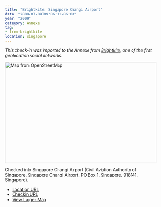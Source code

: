 ```yaml
---
title: "Brightkite: Singapore Changi Airport"
date: "2009-07-09T09:06:11-06:00"
year: "2009"
category: Annexe
tag:
- from-brightkite
location: singapore
---
```

<p style="font-style:italic">This check-in was imported to the Annexe from <a href="https://rubenerd.com/tag/from-brightkite/" title="View all posts imported from Brightkite">Brightkite</a>, one of the first geolocation social networks.</p> 

<p><img src="https://rubenerd.com/files/museum/openstreetmap-changiairport@2x.png" style="width:500px; height:333px;" alt="Map from OpenStreetMap" /></p>

Checked into Singapore Changi Airport (Civil Aviation Authority of Singapore, Singapore Changi Airport, PO Box 1, Singapore, 918141, Singapore).

* [Location URL](http://brightkite.com/places/9f3a92c6c9a11dea920003048c10834)
* [Checkin URL](http://brightkite.com/objects/a00acda6c9a11dea920003048c10834)
* [View Larger Map](http://www.openstreetmap.org/#map=13/1.3551/103.9876)

